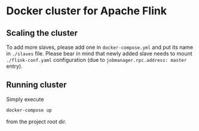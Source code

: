 # Docker cluster for Apache Flink

## Scaling the cluster

To add more slaves, please add one in `docker-compose.yml` and put its name in `./slaves` file. Please bear in mind that newly added slave needs to mount `./flink-conf.yaml` configuration (due to `jobmanager.rpc.address: master` entry).

## Running cluster

Simply execute

```bash
docker-compose up
```

from the project root dir.

